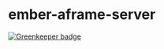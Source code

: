# ember-aframe-server

[![Greenkeeper badge](https://badges.greenkeeper.io/ember-vr/ember-aframe-server.svg)](https://greenkeeper.io/)